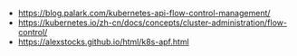 - https://blog.palark.com/kubernetes-api-flow-control-management/
- https://kubernetes.io/zh-cn/docs/concepts/cluster-administration/flow-control/
- https://alexstocks.github.io/html/k8s-apf.html